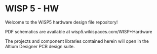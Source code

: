 WISP 5 - HW
====

Welcome to the WISP5 hardware design file repository!

PDF schematics are available at wisp5.wikispaces.com/WISP+Hardware

The projects and component libraries contained herein will open in the Altium Designer PCB design suite.

